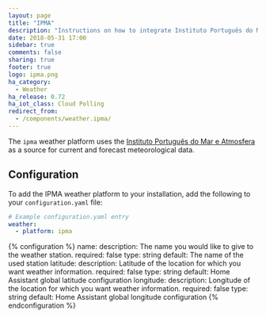 ```yaml
---
layout: page
title: "IPMA"
description: "Instructions on how to integrate Instituto Português do Mar e Atmosfera weather conditions into Home Assistant."
date: 2018-05-31 17:00
sidebar: true
comments: false
sharing: true
footer: true
logo: ipma.png
ha_category:
  - Weather
ha_release: 0.72
ha_iot_class: Cloud Polling
redirect_from:
  - /components/weather.ipma/
---
```


The `ipma` weather platform uses the [Instituto Português do Mar e Atmosfera](http://www.ipma.pt) as a source for current and forecast meteorological data.

## Configuration

To add the IPMA weather platform to your installation, add the following to your `configuration.yaml` file:

```yaml
# Example configuration.yaml entry
weather:
  - platform: ipma
```

{% configuration %}
name:
  description:  The name you would like to give to the weather station.
  required: false
  type: string
  default: The name of the used station
latitude:
  description: Latitude of the location for which you want weather information.
  required: false
  type: string
  default: Home Assistant global latitude configuration
longitude:
  description: Longitude of the location for which you want weather information.
  required: false
  type: string
  default: Home Assistant global longitude configuration
{% endconfiguration %}
